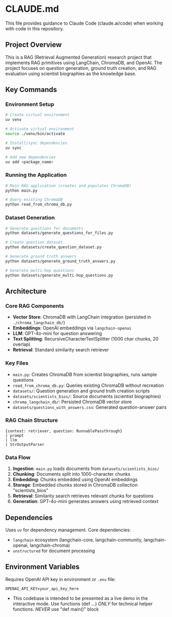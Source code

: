 # CLAUDE.md

This file provides guidance to Claude Code (claude.ai/code) when working with code in this repository.

## Project Overview

This is a RAG (Retrieval Augmented Generation) research project that implements RAG primitives using LangChain, ChromaDB, and OpenAI. The project focuses on question generation, ground truth creation, and RAG evaluation using scientist biographies as the knowledge base.

## Key Commands

### Environment Setup
```bash
# Create virtual environment
uv venv

# Activate virtual environment
source ./venv/bin/activate

# Install/sync dependencies
uv sync

# Add new dependencies
uv add <package_name>
```

### Running the Application
```bash
# Main RAG application (creates and populates ChromaDB)
python main.py

# Query existing ChromaDB
python read_from_chroma_db.py
```

### Dataset Generation
```bash
# Generate questions for documents
python datasets/generate_questions_for_files.py

# Create question dataset
python datasets/create_question_dataset.py

# Generate ground truth answers
python datasets/generate_ground_truth_answers.py

# Generate multi-hop questions
python datasets/generate_multi-hop_questions.py
```

## Architecture

### Core RAG Components
- **Vector Store**: ChromaDB with LangChain integration (persisted in `./chroma_langchain_db/`)
- **Embeddings**: OpenAI embeddings via `langchain-openai`
- **LLM**: GPT-4o-mini for question answering
- **Text Splitting**: RecursiveCharacterTextSplitter (1000 char chunks, 20 overlap)
- **Retrieval**: Standard similarity search retriever

### Key Files
- `main.py`: Creates ChromaDB from scientist biographies, runs sample questions
- `read_from_chroma_db.py`: Queries existing ChromaDB without recreation
- `datasets/`: Question generation and ground truth creation scripts
- `datasets/scientists_bios/`: Source documents (scientist biographies)
- `chroma_langchain_db/`: Persisted ChromaDB vector store
- `datasets/questions_with_answers.csv`: Generated question-answer pairs

### RAG Chain Structure
```
{context: retriever, question: RunnablePassthrough}
| prompt
| llm
| StrOutputParser
```

### Data Flow
1. **Ingestion**: `main.py` loads documents from `datasets/scientists_bios/`
2. **Chunking**: Documents split into 1000-character chunks
3. **Embedding**: Chunks embedded using OpenAI embeddings
4. **Storage**: Embedded chunks stored in ChromaDB collection "scientists_bios"
5. **Retrieval**: Similarity search retrieves relevant chunks for questions
6. **Generation**: GPT-4o-mini generates answers using retrieved context

## Dependencies

Uses `uv` for dependency management. Core dependencies:
- `langchain` ecosystem (langchain-core, langchain-community, langchain-openai, langchain-chroma)
- `unstructured` for document processing

## Environment Variables

Requires OpenAI API key in environment or `.env` file:
```
OPENAI_API_KEY=your_api_key_here
```
- This codebase is intended to be presented as a live demo in the interactive mode. Use functions (def ...) *ONLY* for technical helper functions. *NEVER* use "def main()" block